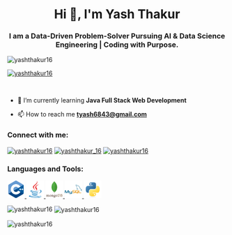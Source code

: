 <h1 align="center">Hi 👋, I'm Yash Thakur</h1>
<h3 align="center">I am a Data-Driven Problem-Solver Pursuing AI & Data Science Engineering | Coding with Purpose.</h3>

<p align="left"> <img src="https://komarev.com/ghpvc/?username=yashthakur16&label=Profile%20views&color=0e75b6&style=flat" alt="yashthakur16" /> </p>

<p align="left"> <a href="https://github.com/ryo-ma/github-profile-trophy"><img src="https://github-profile-trophy.vercel.app/?username=yashthakur16" alt="yashthakur16" /></a> </p>

<p align="left"> <a href="https://twitter.com/" target="blank"><img src="https://img.shields.io/twitter/follow/?logo=twitter&style=for-the-badge" alt="" /></a> </p>

- 🌱 I’m currently learning **Java Full Stack Web Development**

- 📫 How to reach me **tyash6843@gmail.com**

<h3 align="left">Connect with me:</h3>
<p align="left">
<a href="https://linkedin.com/in/yashthakur16" target="blank"><img align="center" src="https://raw.githubusercontent.com/rahuldkjain/github-profile-readme-generator/master/src/images/icons/Social/linked-in-alt.svg" alt="yashthakur16" height="30" width="40" /></a>
<a href="https://instagram.com/yashthakur_16" target="blank"><img align="center" src="https://raw.githubusercontent.com/rahuldkjain/github-profile-readme-generator/master/src/images/icons/Social/instagram.svg" alt="yashthakur_16" height="30" width="40" /></a>
<a href="https://www.leetcode.com/yashthakur16" target="blank"><img align="center" src="https://raw.githubusercontent.com/rahuldkjain/github-profile-readme-generator/master/src/images/icons/Social/leet-code.svg" alt="yashthakur16" height="30" width="40" /></a>
</p>

<h3 align="left">Languages and Tools:</h3>
<p align="left"> <a href="https://www.w3schools.com/cpp/" target="_blank" rel="noreferrer"> <img src="https://raw.githubusercontent.com/devicons/devicon/master/icons/cplusplus/cplusplus-original.svg" alt="cplusplus" width="40" height="40"/> </a> <a href="https://www.java.com" target="_blank" rel="noreferrer"> <img src="https://raw.githubusercontent.com/devicons/devicon/master/icons/java/java-original.svg" alt="java" width="40" height="40"/> </a> <a href="https://www.mongodb.com/" target="_blank" rel="noreferrer"> <img src="https://raw.githubusercontent.com/devicons/devicon/master/icons/mongodb/mongodb-original-wordmark.svg" alt="mongodb" width="40" height="40"/> </a> <a href="https://www.mysql.com/" target="_blank" rel="noreferrer"> <img src="https://raw.githubusercontent.com/devicons/devicon/master/icons/mysql/mysql-original-wordmark.svg" alt="mysql" width="40" height="40"/> </a> <a href="https://www.python.org" target="_blank" rel="noreferrer"> <img src="https://raw.githubusercontent.com/devicons/devicon/master/icons/python/python-original.svg" alt="python" width="40" height="40"/> </a> </p>

<p><img align="left" src="https://github-readme-stats.vercel.app/api/top-langs?username=yashthakur16&show_icons=true&locale=en&layout=compact" alt="yashthakur16" /></p>

<p>&nbsp;<img align="center" src="https://github-readme-stats.vercel.app/api?username=yashthakur16&show_icons=true&locale=en" alt="yashthakur16" /></p>

<p><img align="center" src="https://github-readme-streak-stats.herokuapp.com/?user=yashthakur16&" alt="yashthakur16" /></p>
